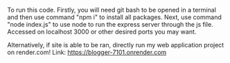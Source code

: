 To run this code. Firstly, you will need git bash to be opened in a terminal and then use command "npm i" to install all packages. Next, use command "node index.js" to use node to run the express server through the js file. Accessed on localhost 3000 or other desired ports you may want.

Alternatively, if site is able to be ran, directly run my web application project on render.com! 
Link: https://blogger-7101.onrender.com
